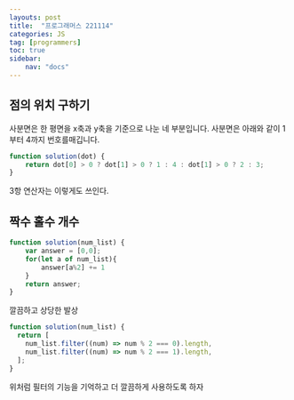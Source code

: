 ```yaml
---
layouts: post
title:  "프로그래머스 221114"
categories: JS
tag: [programmers]
toc: true
sidebar:
    nav: "docs"
---
```



## 점의 위치 구하기

사분면은 한 평면을 x축과 y축을 기준으로 나눈 네 부분입니다. 사분면은 아래와 같이 1부터 4까지 번호를매깁니다.

```js
function solution(dot) {
    return dot[0] > 0 ? dot[1] > 0 ? 1 : 4 : dot[1] > 0 ? 2 : 3;
}
```
3항 연산자는 이렇게도 쓰인다.


## 짝수 홀수 개수


```js
function solution(num_list) {
    var answer = [0,0];
    for(let a of num_list){
        answer[a%2] += 1
    }
    return answer;
}
```
깔끔하고 상당한 발상


```js
function solution(num_list) {
  return [
    num_list.filter((num) => num % 2 === 0).length,
    num_list.filter((num) => num % 2 === 1).length,
  ];
}
```
위처럼 필터의 기능을 기억하고 더 깔끔하게 사용하도록 하자